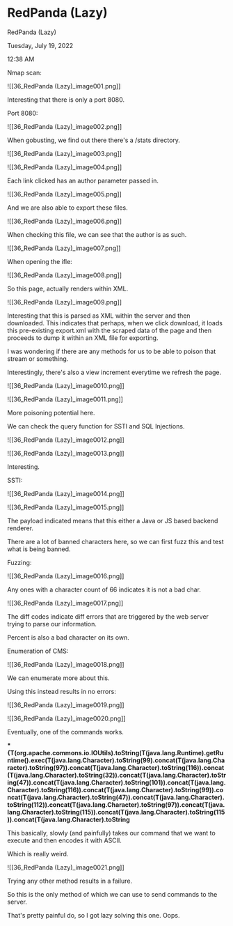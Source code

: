 # RedPanda (Lazy)

RedPanda (Lazy)

Tuesday, July 19, 2022

12:38 AM

Nmap scan:

!\[\[36\_RedPanda (Lazy)\_image001.png]]

&#x20;

Interesting that there is only a port 8080.

&#x20;

Port 8080:

!\[\[36\_RedPanda (Lazy)\_image002.png]]

&#x20;

When gobusting, we find out there there's a /stats directory.

!\[\[36\_RedPanda (Lazy)\_image003.png]]

&#x20;

!\[\[36\_RedPanda (Lazy)\_image004.png]]

&#x20;

Each link clicked has an author parameter passed in.

!\[\[36\_RedPanda (Lazy)\_image005.png]]

&#x20;

&#x20;

And we are also able to export these files.

!\[\[36\_RedPanda (Lazy)\_image006.png]]

&#x20;

When checking this file, we can see that the author is as such.

!\[\[36\_RedPanda (Lazy)\_image007.png]]

&#x20;

When opening the ifle:

!\[\[36\_RedPanda (Lazy)\_image008.png]]

&#x20;

So this page, actually renders within XML.

!\[\[36\_RedPanda (Lazy)\_image009.png]]

&#x20;

Interesting that this is parsed as XML within the server and then downloaded. This indicates that perhaps, when we click download, it loads this pre-existing export.xml with the scraped data of the page and then proceeds to dump it within an XML file for exporting.

&#x20;

I was wondering if there are any methods for us to be able to poison that stream or something.

&#x20;

Interestingly, there's also a view increment everytime we refresh the page.

!\[\[36\_RedPanda (Lazy)\_image0010.png]]

&#x20;

!\[\[36\_RedPanda (Lazy)\_image0011.png]]

&#x20;

More poisoning potential here.

&#x20;

We can check the query function for SSTI and SQL Injections.

!\[\[36\_RedPanda (Lazy)\_image0012.png]]

&#x20;

!\[\[36\_RedPanda (Lazy)\_image0013.png]]

&#x20;

Interesting.

SSTI:

!\[\[36\_RedPanda (Lazy)\_image0014.png]]

&#x20;

!\[\[36\_RedPanda (Lazy)\_image0015.png]]

&#x20;

The payload indicated means that this either a Java or JS based backend renderer.

&#x20;

There are a lot of banned characters here, so we can first fuzz this and test what is being banned.

&#x20;

Fuzzing:

!\[\[36\_RedPanda (Lazy)\_image0016.png]]

&#x20;

Any ones with a character count of 66 indicates it is not a bad char.

&#x20;

!\[\[36\_RedPanda (Lazy)\_image0017.png]]

&#x20;

The diff codes indicate diff errors that are triggered by the web server trying to parse our information.

Percent is also a bad character on its own.

&#x20;

Enumeration of CMS:

!\[\[36\_RedPanda (Lazy)\_image0018.png]]

&#x20;

We can enumerate more about this.

&#x20;

Using this instead results in no errors:

!\[\[36\_RedPanda (Lazy)\_image0019.png]]

&#x20;

!\[\[36\_RedPanda (Lazy)\_image0020.png]]

&#x20;

Eventually, one of the commands works.

&#x20;

**\*{T(org.apache.commons.io.IOUtils).toString(T(java.lang.Runtime).getRuntime().exec(T(java.lang.Character).toString(99).concat(T(java.lang.Character).toString(97)).concat(T(java.lang.Character).toString(116)).concat(T(java.lang.Character).toString(32)).concat(T(java.lang.Character).toString(47)).concat(T(java.lang.Character).toString(101)).concat(T(java.lang.Character).toString(116)).concat(T(java.lang.Character).toString(99)).concat(T(java.lang.Character).toString(47)).concat(T(java.lang.Character).toString(112)).concat(T(java.lang.Character).toString(97)).concat(T(java.lang.Character).toString(115)).concat(T(java.lang.Character).toString(115)).concat(T(java.lang.Character).toString**

&#x20;

This basically, slowly (and painfully) takes our command that we want to execute and then encodes it with ASCII.

Which is really weird.

!\[\[36\_RedPanda (Lazy)\_image0021.png]]

&#x20;

Trying any other method results in a failure.

So this is the only method of which we can use to send commands to the server.

&#x20;

That's pretty painful do, so I got lazy solving this one. Oops.

&#x20;

&#x20;

&#x20;
